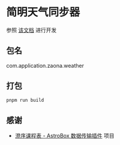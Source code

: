 # 简明天气同步器
参照 [该文档](https://plugindoc.astrobox.online) 进行开发

## 包名
com.application.zaona.weather

## 打包
```bash
pnpm run build
```

## 感谢
- [澄序课程表 - AstroBox 数据传输插件](https://gitee.com/waterflames-team/clartime-velaapp-astroplugin) 项目

